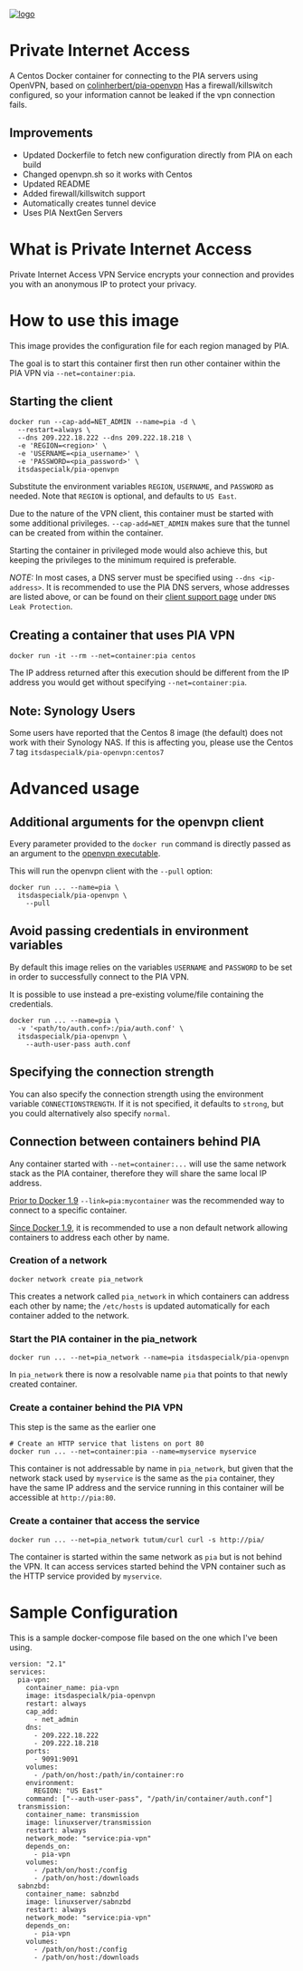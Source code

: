 [![logo](https://www.privateinternetaccess.com/assets/PIALogo2x-0d1e1094ac909ea4c93df06e2da3db4ee8a73d8b2770f0f7d768a8603c62a82f.png)](https://www.privateinternetaccess.com)

# Private Internet Access
A Centos Docker container for connecting to the PIA servers using OpenVPN, based on [colinherbert/pia-openvpn](https://hub.docker.com/r/colinhebert/pia-openvpn/)
Has a firewall/killswitch configured, so your information cannot be leaked if the vpn connection fails.

## Improvements
* Updated Dockerfile to fetch new configuration directly from PIA on each build
* Changed openvpn.sh so it works with Centos
* Updated README
* Added firewall/killswitch support
* Automatically creates tunnel device
* Uses PIA NextGen Servers

# What is Private Internet Access
Private Internet Access VPN Service encrypts your connection and provides you with an anonymous IP to protect your privacy.

# How to use this image
This image provides the configuration file for each region managed by PIA.

The goal is to start this container first then run other container within the PIA VPN via `--net=container:pia`.


## Starting the client
```Shell
docker run --cap-add=NET_ADMIN --name=pia -d \
  --restart=always \
  --dns 209.222.18.222 --dns 209.222.18.218 \
  -e 'REGION=<region>' \
  -e 'USERNAME=<pia_username>' \
  -e 'PASSWORD=<pia_password>' \
  itsdaspecialk/pia-openvpn
```

Substitute the environment variables `REGION`, `USERNAME`, and `PASSWORD` as needed. Note that `REGION` is optional, and defaults to `US East`.

Due to the nature of the VPN client, this container must be started with some additional privileges. `--cap-add=NET_ADMIN` makes sure that the tunnel can be created from within the container.

Starting the container in privileged mode would also achieve this, but keeping the privileges to the minimum required is preferable.

*NOTE:* In most cases, a DNS server must be specified using `--dns <ip-address>`. It is recommended to use the PIA DNS servers, whose addresses are listed above, or can be found on their [client support page](https://www.privateinternetaccess.com/pages/client-support/) under `DNS Leak Protection`.

## Creating a container that uses PIA VPN
```Shell
docker run -it --rm --net=container:pia centos
```

The IP address returned after this execution should be different from the IP address you would get without specifying `--net=container:pia`.

## Note: Synology Users
Some users have reported that the Centos 8 image (the default) does not work with their Synology NAS. If this is affecting you, please use the Centos 7 tag `itsdaspecialk/pia-openvpn:centos7`

# Advanced usage

## Additional arguments for the openvpn client
Every parameter provided to the `docker run` command is directly passed as an argument to the [openvpn executable](https://community.openvpn.net/openvpn/wiki/Openvpn23ManPage).

This will run the openvpn client with the `--pull` option:
```Shell
docker run ... --name=pia \
  itsdaspecialk/pia-openvpn \
    --pull
```

## Avoid passing credentials in environment variables
By default this image relies on the variables `USERNAME` and `PASSWORD` to be set in order to successfully connect to the PIA VPN.

It is possible to use instead a pre-existing volume/file containing the credentials.
```Shell
docker run ... --name=pia \
  -v '<path/to/auth.conf>:/pia/auth.conf' \
  itsdaspecialk/pia-openvpn \
    --auth-user-pass auth.conf
```

## Specifying the connection strength
You can also specify the connection strength using the environment variable `CONNECTIONSTRENGTH`. If it is not specified, it defaults to `strong`, but you could alternatively also specify `normal`.

## Connection between containers behind PIA
Any container started with `--net=container:...` will use the same network stack as the PIA container, therefore they will share the same local IP address.

[Prior to Docker 1.9](https://docs.docker.com/engine/userguide/networking/default_network/dockerlinks/) `--link=pia:mycontainer` was the recommended way to connect to a specific container.

[Since Docker 1.9](https://docs.docker.com/engine/userguide/networking/dockernetworks/), it is recommended to use a non default network allowing containers to address each other by name.

### Creation of a network
```Shell
docker network create pia_network
```

This creates a network called `pia_network` in which containers can address each other by name; the `/etc/hosts` is updated automatically for each container added to the network.

### Start the PIA container in the pia_network
```Shell
docker run ... --net=pia_network --name=pia itsdaspecialk/pia-openvpn
```

In `pia_network` there is now a resolvable name `pia` that points to that newly created container.

### Create a container behind the PIA VPN
This step is the same as the earlier one
```Shell
# Create an HTTP service that listens on port 80
docker run ... --net=container:pia --name=myservice myservice
```

This container is not addressable by name in `pia_network`, but given that the network stack used by `myservice` is the same as the `pia` container, they have the same IP address and the service running in this container will be accessible at `http://pia:80`.

### Create a container that access the service
```Shell
docker run ... --net=pia_network tutum/curl curl -s http://pia/
```

The container is started within the same network as `pia` but is not behind the VPN.
It can access services started behind the VPN container such as the HTTP service provided by `myservice`.

# Sample Configuration
This is a sample docker-compose file based on the one which I've been using.
```
version: "2.1"
services:
  pia-vpn:
    container_name: pia-vpn
    image: itsdaspecialk/pia-openvpn
    restart: always
    cap_add:
      - net_admin
    dns:
      - 209.222.18.222
      - 209.222.18.218
    ports:
      - 9091:9091
    volumes:
      - /path/on/host:/path/in/container:ro
    environment:
      REGION: "US East"
    command: ["--auth-user-pass", "/path/in/container/auth.conf"]
  transmission:
    container_name: transmission
    image: linuxserver/transmission
    restart: always
    network_mode: "service:pia-vpn"
    depends_on:
      - pia-vpn
    volumes:
      - /path/on/host:/config 
      - /path/on/host:/downloads 
  sabnzbd:
    container_name: sabnzbd
    image: linuxserver/sabnzbd
    restart: always
    network_mode: "service:pia-vpn"
    depends_on:
      - pia-vpn
    volumes:
      - /path/on/host:/config
      - /path/on/host:/downloads 
```

